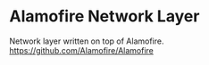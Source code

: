 # Alamofire Network Layer

Network layer written on top of Alamofire.
https://github.com/Alamofire/Alamofire
